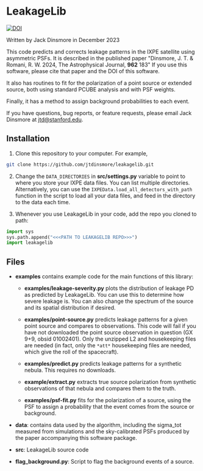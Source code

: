 # LeakageLib

[![DOI](https://zenodo.org/badge/721341641.svg)](https://zenodo.org/doi/10.5281/zenodo.10483297)

Written by Jack Dinsmore in December 2023

This code predicts and corrects leakage patterns in the IXPE satellite using asymmetric PSFs. It is described in the published paper "Dinsmore, J. T. & Romani, R. W. 2024, The Astrophysical Journal, **962** 183" If you use this software, please cite that paper and the DOI of this software.

It also has routines to fit for the polarization of a point source or extended source, both using standard PCUBE analysis and with PSF weights.

Finally, it has a method to assign background probabilities to each event.

If you have questions, bug reports, or feature requests, please email Jack Dinsmore at jtd@stanford.edu.

## Installation
1. Clone this repository to your computer. For example,
```sh
git clone https://github.com/jtdinsmore/leakagelib.git
```
2. Change the `DATA_DIRECTORIES` in **src/settings.py** variable to point to where you store your IXPE data files. You can list multiple directories. Alternatively, you can use the `IXPEData.load_all_detectors_with_path` function in the script to load all your data files, and feed in the directory to the data each time.

3. Whenever you use LeakageLib in your code, add the repo you cloned to path:
```Python
import sys
sys.path.append("<<<PATH TO LEAKAGELIB REPO>>>")
import leakagelib
```

## Files

- **examples** contains example code for the main functions of this library:
    - **examples/leakage-severity.py** plots the distribution of leakage PD as predicted by LeakageLib. You can use this to determine how severe leakage is. You can also change the spectrum of the source and its spatial distribution if desired.

    - **examples/point-source.py** predicts leakage patterns for a given point source and compares to observations. This code will fail if you have not downloaded the point source observation in question (GX 9+9, obsid 01002401). Only the unzipped L2 and housekeeping files are needed (in fact, only the `*att*` housekeeping files are needed, which give the roll of the spacecraft).

    - **examples/predict.py** predicts leakage patterns for a synthetic nebula. This requires no downloads.

    - **example/extract.py** extracts true source polarization from synthetic observations of that nebula and compares them to the truth.

    - **examples/psf-fit.py** fits for the polarization of a source, using the PSF to assign a probability that the event comes from the source or background.

- **data**: contains data used by the algorithm, including the sigma_tot measured from simulations and the sky-calibrated PSFs produced by the paper accompanying this software package.

- **src**: LeakageLib source code

- **flag_background.py**: Script to flag the background events of a source.
